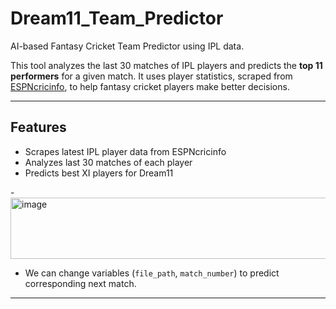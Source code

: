 # Dream11_Team_Predictor

AI-based Fantasy Cricket Team Predictor using IPL data.

This tool analyzes the last 30 matches of IPL players and predicts the **top 11 performers** for a given match. It uses player statistics, scraped from [ESPNcricinfo](https://stats.espncricinfo.com/ci/engine/stats/index.html), to help fantasy cricket players make better decisions.

---

## Features
- Scrapes latest IPL player data from ESPNcricinfo
- Analyzes last 30 matches of each player
- Predicts best XI players for Dream11

-<img width="1380" height="98" alt="image" src="https://github.com/user-attachments/assets/c68df720-e573-4b46-9453-1ce06dcd821b" />

- We can change variables (`file_path`, `match_number`) to predict corresponding next match.

---


